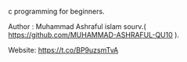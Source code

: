 c programming for beginners.

Author : Muhammad Ashraful islam sourv.( https://github.com/MUHAMMAD-ASHRAFUL-QU10 ).

Website: https://t.co/BP9uzsmTvA
